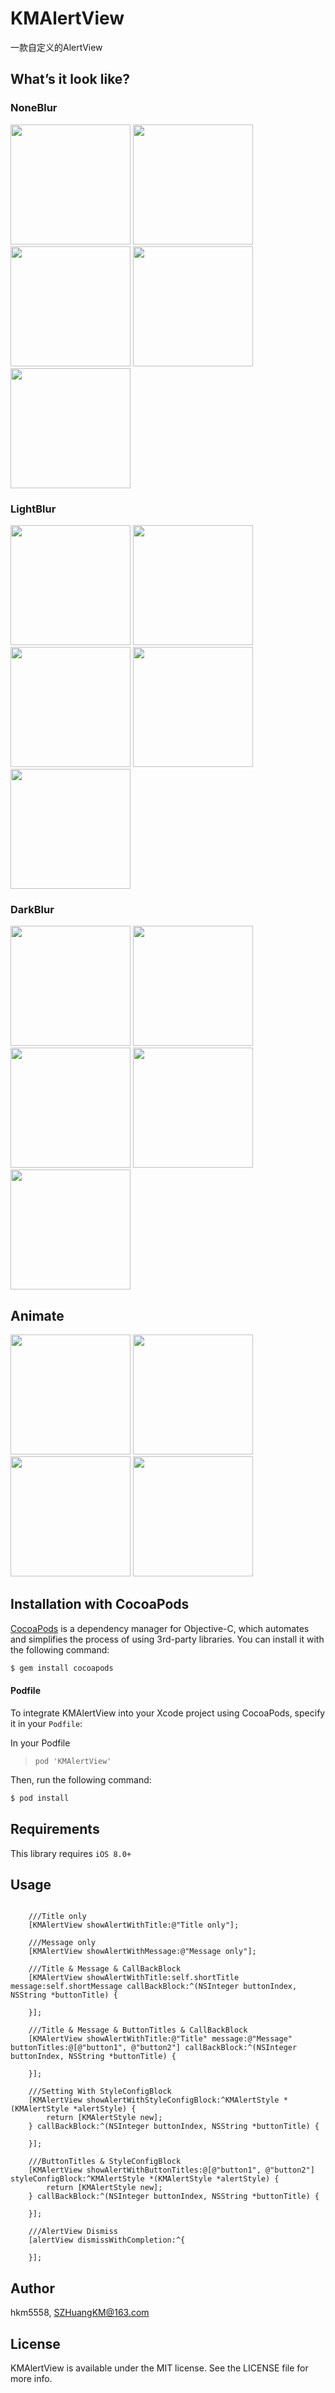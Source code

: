 # KMAlertView
一款自定义的AlertView


## What’s it look like?

### NoneBlur

<img src="https://github.com/hkm5558/KMAlertView/blob/master/Screenshot/NoneBlur1.png" width="192"> <img src="https://github.com/hkm5558/KMAlertView/blob/master/Screenshot/NoneBlur2.png" width="192"> <img src="https://github.com/hkm5558/KMAlertView/blob/master/Screenshot/NoneBlur3.png" width="192"> <img src="https://github.com/hkm5558/KMAlertView/blob/master/Screenshot/NoneBlur4.png" width="192"> <img src="https://github.com/hkm5558/KMAlertView/blob/master/Screenshot/NoneBlur5.png" width="192">

### LightBlur
<img src="https://github.com/hkm5558/KMAlertView/blob/master/Screenshot/LightBlur1.png" width="192"> <img src="https://github.com/hkm5558/KMAlertView/blob/master/Screenshot/LightBlur2.png" width="192"> <img src="https://github.com/hkm5558/KMAlertView/blob/master/Screenshot/LightBlur3.png" width="192"> <img src="https://github.com/hkm5558/KMAlertView/blob/master/Screenshot/LightBlur4.png" width="192"> <img src="https://github.com/hkm5558/KMAlertView/blob/master/Screenshot/LightBlur5.png" width="192">

### DarkBlur
<img src="https://github.com/hkm5558/KMAlertView/blob/master/Screenshot/DarkBlur1.png" width="192"> <img src="https://github.com/hkm5558/KMAlertView/blob/master/Screenshot/DarkBlur2.png" width="192"> <img src="https://github.com/hkm5558/KMAlertView/blob/master/Screenshot/DarkBlur3.png" width="192"> <img src="https://github.com/hkm5558/KMAlertView/blob/master/Screenshot/DarkBlur4.png" width="192"> <img src="https://github.com/hkm5558/KMAlertView/blob/master/Screenshot/DarkBlur5.png" width="192">


## Animate

<img src="https://github.com/hkm5558/KMAlertView/blob/master/Screenshot/ScaleInScaleOut.gif" width="192"> <img src="https://github.com/hkm5558/KMAlertView/blob/master/Screenshot/TopInBottomOut.gif" width="192"> <img src="https://github.com/hkm5558/KMAlertView/blob/master/Screenshot/LeftInRightOut.gif" width="192"> <img src="https://github.com/hkm5558/KMAlertView/blob/master/Screenshot/Angle.gif" width="192">

## Installation with CocoaPods

[CocoaPods](http://cocoapods.org) is a dependency manager for Objective-C, which automates and simplifies the process of using 3rd-party libraries. You can install it with the following command:

```bash
$ gem install cocoapods
```
#### Podfile

To integrate KMAlertView into your Xcode project using CocoaPods, specify it in your `Podfile`:

In your Podfile
>`pod 'KMAlertView'`

Then, run the following command:

```bash
$ pod install
```
## Requirements

This library requires `iOS 8.0+`


## Usage


```obj-c

    ///Title only
    [KMAlertView showAlertWithTitle:@"Title only"];

    ///Message only
    [KMAlertView showAlertWithMessage:@"Message only"];
    
    ///Title & Message & CallBackBlock
    [KMAlertView showAlertWithTitle:self.shortTitle message:self.shortMessage callBackBlock:^(NSInteger buttonIndex, NSString *buttonTitle) {
    
    }];
    
    ///Title & Message & ButtonTitles & CallBackBlock
    [KMAlertView showAlertWithTitle:@"Title" message:@"Message" buttonTitles:@[@"button1", @"button2"] callBackBlock:^(NSInteger buttonIndex, NSString *buttonTitle) {
    
    }];
    
    ///Setting With StyleConfigBlock
    [KMAlertView showAlertWithStyleConfigBlock:^KMAlertStyle *(KMAlertStyle *alertStyle) {
        return [KMAlertStyle new];
    } callBackBlock:^(NSInteger buttonIndex, NSString *buttonTitle) {
    
    }];
    
    ///ButtonTitles & StyleConfigBlock
    [KMAlertView showAlertWithButtonTitles:@[@"button1", @"button2"] styleConfigBlock:^KMAlertStyle *(KMAlertStyle *alertStyle) {
        return [KMAlertStyle new];
    } callBackBlock:^(NSInteger buttonIndex, NSString *buttonTitle) {
    
    }];
    
    ///AlertView Dismiss
    [alertView dismissWithCompletion:^{
    
    }];

```

## Author

hkm5558, SZHuangKM@163.com

## License

KMAlertView is available under the MIT license. See the LICENSE file for more info.
